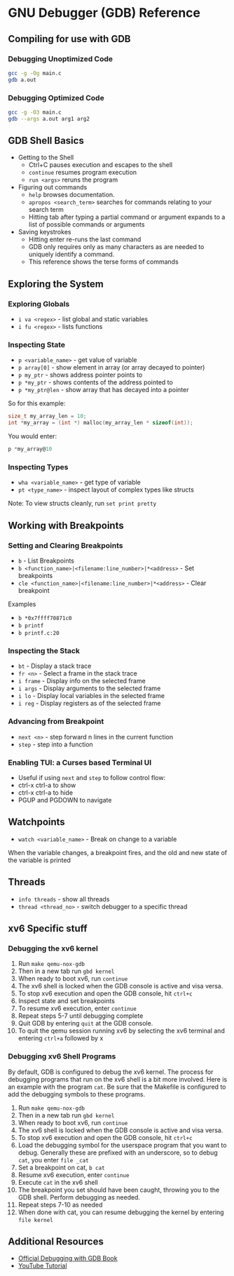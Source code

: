 # GNU Debugger (GDB) Reference

## Compiling for use with GDB

### Debugging Unoptimized Code

```sh
gcc -g -Og main.c
gdb a.out
```

### Debugging Optimized Code

```sh
gcc -g -O3 main.c
gdb --args a.out arg1 arg2
```

## GDB Shell Basics

-   Getting to the Shell
    -   Ctrl+C pauses execution and escapes to the shell
    -   `continue` resumes program execution
    -   `run <args>` reruns the program
-   Figuring out commands
    -   `help` browses documentation.
    -   `apropos <search_term>` searches for commands relating to your search term
    -   Hitting tab after typing a partial command or argument expands to a list of possible commands or arguments
-   Saving keystrokes
    -   Hitting enter re-runs the last command
    -   GDB only requires only as many characters as are needed to uniquely identify a command.
    -   This reference shows the terse forms of commands

## Exploring the System

### Exploring Globals

-   `i va <regex>` - list global and static variables
-   `i fu <regex>` - lists functions

### Inspecting State

-   `p <variable_name>` - get value of variable
-   `p array[0]` - show element in array (or array decayed to pointer)
-   `p my_ptr` - shows address pointer points to
-   `p *my_ptr` - shows contents of the address pointed to
-   `p *my_ptr@len` - show array that has decayed into a pointer

So for this example:

```c
size_t my_array_len = 10;
int *my_array = (int *) malloc(my_array_len * sizeof(int));
```

You would enter:

```c
p *my_array@10
```

### Inspecting Types

-   `wha <variable_name>` - get type of variable
-   `pt <type_name>` - inspect layout of complex types like structs

Note: To view structs cleanly, run `set print pretty`

## Working with Breakpoints

### Setting and Clearing Breakpoints

-   `b` - List Breakpoints
-   `b <function_name>|<filename:line_number>|*<address>` - Set breakpoints
-   `cle <function_name>|<filename:line_number>|*<address>` - Clear breakpoint

Examples

-   `b *0x7ffff70871c0`
-   `b printf`
-   `b printf.c:20`

### Inspecting the Stack

-   `bt` - Display a stack trace
-   `fr <n>` - Select a frame in the stack trace
-   `i frame` - Display info on the selected frame
-   `i args` - Display arguments to the selected frame
-   `i lo` - Display local variables in the selected frame
-   `i reg` - Display registers as of the selected frame

### Advancing from Breakpoint

-   `next <n>` - step forward n lines in the current function
-   `step` - step into a function

### Enabling TUI: a Curses based Terminal UI

-   Useful if using `next` and `step` to follow control flow:
-   ctrl-x ctrl-a to show
-   ctrl-x ctrl-a to hide
-   PGUP and PGDOWN to navigate

## Watchpoints

-   `watch <variable_name>` - Break on change to a variable

When the variable changes, a breakpoint fires, and the old and new state of the variable is printed

## Threads

-   `info threads` - show all threads
-   `thread <thread_no>` - switch debugger to a specific thread

## xv6 Specific stuff

### Debugging the xv6 kernel

1. Run `make qemu-nox-gdb`
2. Then in a new tab run `gbd kernel`
3. When ready to boot xv6, run `continue`
4. The xv6 shell is locked when the GDB console is active and visa versa.
5. To stop xv6 execution and open the GDB console, hit `ctrl+c`
6. Inspect state and set breakpoints
7. To resume xv6 execution, enter `continue`
8. Repeat steps 5-7 until debugging complete
9. Quit GDB by entering `quit` at the GDB console.
10. To quit the qemu session running xv6 by selecting the xv6 terminal and entering `ctrl+a` followed by x

### Debugging xv6 Shell Programs

By default, GDB is configured to debug the xv6 kernel. The process for debugging programs that run on the xv6 shell is a bit more involved. Here is an example with the program `cat`. Be sure that the Makefile is configured to add the debugging symbols to these programs.

1. Run `make qemu-nox-gdb`
2. Then in a new tab run `gbd kernel`
3. When ready to boot xv6, run `continue`
4. The xv6 shell is locked when the GDB console is active and visa versa.
5. To stop xv6 execution and open the GDB console, hit `ctrl+c`
6. Load the debugging symbol for the userspace program that you want to debug. Generally these are prefixed with an underscore, so to debug `cat`, you enter `file _cat`
7. Set a breakpoint on cat, `b cat`
8. Resume xv6 execution, enter `continue`
9. Execute `cat` in the xv6 shell
10. The breakpoint you set should have been caught, throwing you to the GDB shell. Perform debugging as needed.
11. Repeat steps 7-10 as needed
12. When done with cat, you can resume debugging the kernel by entering `file kernel`

## Additional Resources

-   [Official Debugging with GDB Book](https://sourceware.org/gdb/onlinedocs/gdb/)
-   [YouTube Tutorial](https://www.youtube.com/watch?v=bWH-nL7v5F4&t=55s)
